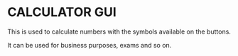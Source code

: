 # CALCULATOR GUI


This is used to calculate numbers with the symbols available on the buttons. 

It can be used for business purposes, exams and so on.



